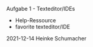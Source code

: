 Aufgabe 1 - Texteditor/IDEs

- Help-Ressource
- favorite texteditor/IDE

2021-12-14 Heinke Schumacher
